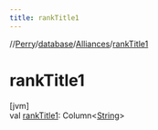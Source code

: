 ```yaml
---
title: rankTitle1
---
```

//[Perry](../../../index.html)/[database](../index.html)/[Alliances](index.html)/[rankTitle1](rank-title1.html)



# rankTitle1



[jvm]\
val [rankTitle1](rank-title1.html): Column<[String](https://kotlinlang.org/api/latest/jvm/stdlib/kotlin/-string/index.html)>




